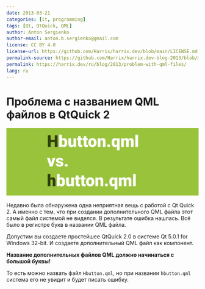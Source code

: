 ```yaml
---
date: 2013-03-21
categories: [it, programming]
tags: [Qt, QtQuick, QML]
author: Anton Sergienko
author-email: anton.b.sergienko@gmail.com
license: CC BY 4.0
license-url: https://github.com/Harrix/harrix.dev/blob/main/LICENSE.md
permalink-source: https://github.com/Harrix/harrix.dev-blog-2013/blob/main/problem-with-qml-files/problem-with-qml-files.md
permalink: https://harrix.dev/ru/blog/2013/problem-with-qml-files/
lang: ru
---
```


# Проблема с названием QML файлов в QtQuick 2

![Featured image](featured-image.svg)

Недавно была обнаружена одна неприятная вещь с работой с Qt Quick 2. А именно с тем, что при создании дополнительного QML файла этот самый файл системой не виделся. В результате ошибка нашлась. Всё было в регистре букв в названии QML файла.

Допустим вы создаете простейшее QtQuick 2.0 в системе Qt 5.0.1 for Windows 32-bit. И создаете дополнительный QML файл как компонент.

**Название дополнительных файлов QML должно начинаться с большой буквы!**

То есть можно назвать файл `Hbutton.qml`, но при названии `hbutton.qml` система его не увидит и будет писать ошибку.
